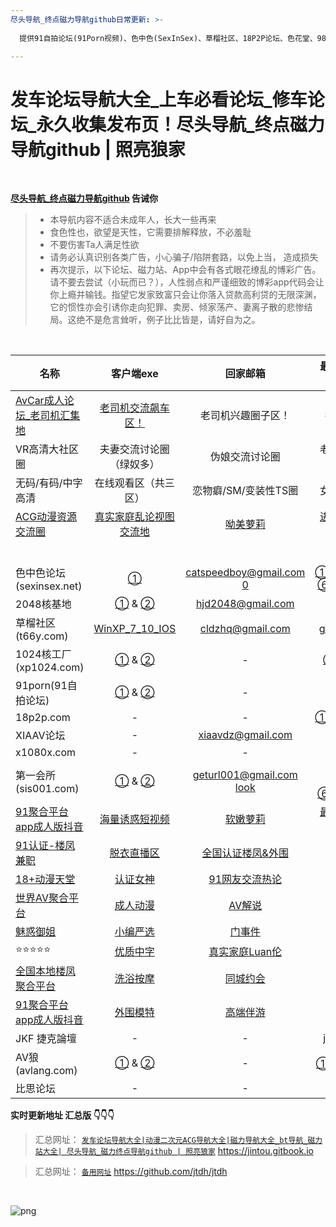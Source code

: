 ```yaml
---
尽头导航_终点磁力导航github日常更新: >-
  
  提供91自拍论坛(91Porn视频)、色中色(SexInSex)、草榴社区、18P2P论坛、色花堂、98堂、1024核工厂、2048核基地、海角社区、100lu高清首发论坛、性吧(SEX8)、桃花族、村花论坛、AV狼(avlang、XIAAV论坛、JKforum(捷克論壇)、AV天空、比思论坛、痴漢俱樂部等论坛永久地址和它们的最新地址发布页。

---
```


# 发车论坛导航大全\_上车必看论坛\_修车论坛\_永久收集发布页！尽头导航\_终点磁力导航github | 照亮狼家

&nbsp;&nbsp;&nbsp;&nbsp;&nbsp;&nbsp;&nbsp;


**[尽头导航_终点磁力导航github](https://jintou.gitbook.io/) 告诫你**

>  - 本导航内容不适合未成年人，长大一些再来
>   - 食色性也，欲望是天性，它需要排解释放，不必羞耻 
>   - 不要伤害Ta人满足性欲 
>   - 请务必认真识别各类广告，小心骗子/陷阱套路，以免上当， 造成损失
>   - 再次提示，以下论坛、磁力站、App中会有各式眼花缭乱的博彩广告。请不要去尝试（小玩而已？），人性弱点和严谨细致的博彩app代码会让你上瘾并输钱。指望它发家致富只会让你落入贷款高利贷的无限深渊，它的惯性亦会引诱你走向犯罪、卖房、倾家荡产、妻离子散的悲惨结局。这绝不是危言耸听，例子比比皆是，请好自为之。

&nbsp;&nbsp;&nbsp;&nbsp;&nbsp;&nbsp;&nbsp;


| 名称                                               |                          客户端exe                           |                   回家邮箱                   |                        最新地址发布页                        |
| -------------------------------------------------- | :----------------------------------------------------------: | :------------------------------------------: | :----------------------------------------------------------: |
| [AvCar成人论坛_老司机汇集地](https://yfriuxdff68nhtghjd8grtgr.linepr.cyou/fdhujde) |                [老司机交流飙车区！](https://yfriuxdff68nhtghjd8grtgr.linepr.cyou/fdhujde)                |   老司机兴趣圈子区！   |     推特福利姬     |
| VR高清大社区圈                                              |             夫妻交流讨论圈（绿奴多）             |     伪娘交流讨论圈     | 老司机兴趣圈子区！ |
| 无码/有码/中字高清                                          |               在线观看区（共三区）               | 恋物癖/SM/变装性TS圈 |    女优百科大全    |
| [ACG动漫资源交流圈](https://yfriuxdff68nhtghjd8grtgr.linepr.cyou/fdhujde)                                 | [真实家庭乱论视图交流地](https://yfriuxdff68nhtghjd8grtgr.linepr.cyou/fdhujde) |        [呦美萝莉](https://yfriuxdff68nhtghjd8grtgr.linepr.cyou/fdhujde)        |       [进入老司机汇集地](https://yfriuxdff68nhtghjd8grtgr.linepr.cyou/fdhujde)              |
|      |  |  | |
|      |  |  | |
|      |  |  | |
|      |  |  | |
|      |  |  | |
|      |  |  | |
| 色中色论坛(sexinsex.net)                           | [①](https://www.mediafire.com/file/03bf9sek6nk5tuv/%E8%89%B2%E4%B8%AD%E8%89%B2%E5%9C%B0%E5%9D%80%E5%8F%91%E5%B8%83%E5%99%A8.rar/file) |       catspeedboy@gmail.com     [0](http://104.164.58.94/)          |         [①](http://104.164.58.91/)[②](http://104.164.58.90/)[③](http://104.164.58.89/)[④](http://104.164.58.88/)[⑤](http://104.164.58.87/)  [⑥](http://104.164.58.86/)[⑦](http://104.164.58.85/)[⑧](http://104.164.58.84/)[⑨](http://104.164.58.83/)[⑩](http://104.164.58.82/)                |
| 2048核基地                                         | [①](https://github.com/jtdh/luntan/files/8078873/2048.zip) & [②](https://www.mediafire.com/file/c400441xvn6qglx/2048%E6%A0%B8%E5%9F%BA%E5%9C%B0%E5%8F%91%E5%B8%83%E5%99%A8.zip/file) |              hjd2048@gmail.com               |    [①](http://50qc.com:2048/) & [②](http://26t.net:2048/)    |
| 草榴社区(t66y.com)                                 | [WinXP_7_10_IOS](https://www.mediafire.com/file/wc2ggpxg4nxyhec/%E8%8D%89%E6%A6%B4%E5%8F%91%E5%B8%83%E5%99%A8.zip/file) |               cldzhq@gmail.com               |            [gfqzkep.com](http://www.gfqzkep.com/)            |
| 1024核工厂(xp1024.com)                             | [①](https://github.com/jtdh/luntan/files/8080733/1024.zip) & [②](https://www.mediafire.com/file/iqendjdz0cjra29/1024%E6%A0%B8%E5%B7%A5%E5%8E%82%E5%8F%91%E5%B8%83%E5%99%A8.zip/file) |                      -                       | [①](http://b11.hjfgczh733.rocks/bbs2.php) & [②](http://k11.csjbzcjnr.rocks/pw/)[③](http://b11.zbwymdcjsgg.rocks/pw/html_data/3/1711/846891.html) |
| 91porn(91自拍论坛)                                 | [①](https://github.com/jtdh/luntan/files/8090010/91app.zip) &  [②](https://www.mediafire.com/file/wbcq7s94xc6vc8n/91app.zip/file) |                      -                       |          [91home](https://www.ebay.com/usr/91home)           |
| 18p2p.com                                          |                              -                               |                      -                       | [①](http://www.18board.me/)[②](http://www.18p2p.me/)[③](http://www.18p2p.info/)[④]([http://www.18board.tv](http://www.18board.tv/) )[⑤](http://www.18board.net/) |
| XIAAV论坛                                          |                              -                               |              xiaavdz@gmail.com               |               [xavlt.com](https://xavlt.com/)                |
| x1080x.com                                         |                              -                               |                      -                       |               [c996.me](https://www.c996.me/)                |
| 第一会所(sis001.com)                               | [①](https://github.com/jtdh/luntan/files/8090016/sis001.zip) &  [②](https://www.mediafire.com/file/0fxrkeqr34tpd2q/sis001.zip/file) |            geturl001@gmail.com  [look](https://gre.sislook.com/)           |[①](http://104.164.59.117)[②](http://104.164.59.118) [③](http://104.164.59.119)[④](http://104.164.59.120)[⑤](http://104.164.59.121)  [⑥](http://104.164.59.122)[⑦](http://104.164.59.123)[⑧](http://104.164.59.124/)[⑨](http://104.164.59.125/)[⑩](http://104.164.59.126/)                |
| [91聚合平台app成人版抖音](https://yfriuxdff68nhtghjd8grtgr.linepr.cyou/fdhujde) |          [海量诱惑短视频](https://yfriuxdff68nhtghjd8grtgr.linepr.cyou/fdhujde)           |     [软嫩萝莉](https://yfriuxdff68nhtghjd8grtgr.linepr.cyou/fdhujde)      |         [最新国产大厂制片](https://yfriuxdff68nhtghjd8grtgr.linepr.cyou/fdhujde)          |
| [91认证-楼凤兼职](https://yfriuxdff68nhtghjd8grtgr.linepr.cyou/fdhujde)         |            [脱衣直播区](https://yfriuxdff68nhtghjd8grtgr.linepr.cyou/fdhujde)             | [全国认证楼凤&外围](https://yfriuxdff68nhtghjd8grtgr.linepr.cyou/fdhujde) |             [空投女友](https://yfriuxdff68nhtghjd8grtgr.linepr.cyou/fdhujde)              |
| [18+动漫天堂](https://yfriuxdff68nhtghjd8grtgr.linepr.cyou/fdhujde)             |             [认证女神](https://yfriuxdff68nhtghjd8grtgr.linepr.cyou/fdhujde)              |  [91网友交流热论](https://yfriuxdff68nhtghjd8grtgr.linepr.cyou/fdhujde)   |             [同城交流](https://yfriuxdff68nhtghjd8grtgr.linepr.cyou/fdhujde)              |
| [世界AV聚合平台](https://yfriuxdff68nhtghjd8grtgr.linepr.cyou/fdhujde)          |             [成人动漫](https://yfriuxdff68nhtghjd8grtgr.linepr.cyou/fdhujde)              |      [AV解说](https://yfriuxdff68nhtghjd8grtgr.linepr.cyou/fdhujde)       |             [经典三级](https://yfriuxdff68nhtghjd8grtgr.linepr.cyou/fdhujde)              |
| [魅惑御姐](https://yfriuxdff68nhtghjd8grtgr.linepr.cyou/fdhujde)                |             [小编严选](https://yfriuxdff68nhtghjd8grtgr.linepr.cyou/fdhujde)              |      [门事件](https://yfriuxdff68nhtghjd8grtgr.linepr.cyou/fdhujde)       |             [情趣综艺](https://yfriuxdff68nhtghjd8grtgr.linepr.cyou/fdhujde)              |
| ⭐⭐⭐⭐⭐                                              |             [优质中字](https://yfriuxdff68nhtghjd8grtgr.linepr.cyou/fdhujde)              |  [真实家庭Luan伦](https://yfriuxdff68nhtghjd8grtgr.linepr.cyou/fdhujde)   |             [激情小说](https://yfriuxdff68nhtghjd8grtgr.linepr.cyou/fdhujde)              |
| [全国本地楼凤聚合平台](https://yfriuxdff68nhtghjd8grtgr.linepr.cyou/fdhujde)    |             [洗浴按摩](https://yfriuxdff68nhtghjd8grtgr.linepr.cyou/fdhujde)              |     [同城约会](https://yfriuxdff68nhtghjd8grtgr.linepr.cyou/fdhujde)      |             [同城小姐](https://yfriuxdff68nhtghjd8grtgr.linepr.cyou/fdhujde)              |
| [91聚合平台app成人版抖音](https://yfriuxdff68nhtghjd8grtgr.linepr.cyou/fdhujde) |             [外围模特](https://yfriuxdff68nhtghjd8grtgr.linepr.cyou/fdhujde)              |     [高端伴游](https://yfriuxdff68nhtghjd8grtgr.linepr.cyou/fdhujde)      |             [情人包养](https://yfriuxdff68nhtghjd8grtgr.linepr.cyou/fdhujde)              |
| JKF 捷克論壇                                       |                              -                               |                      -                       |           [jkforum.net](https://www.jkforum.net/)            |
| AV狼(avlang.com)                                   | [①](https://github.com/jtdh/luntan/files/8090014/avlang.zip) &  [②](https://www.mediafire.com/file/rfvh7xpelwby9af/avlang.zip/file) |                      -                       |       [①](http://www.avlang.xyz/dizhi.php) 答：avlang        |
| 比思论坛                                           |                              -                               |                      -                       |           [caregirl](http://caregirl.net/302.html)           |



**实时更新地址 汇总版 👇👇👇**

> 汇总网址： [`发车论坛导航大全|动漫二次元ACG导航大全|磁力导航大全_bt导航_磁力站大全| 尽头导航_磁力终点导航github | 照亮狼家`](https://jintou.gitbook.io) https://jintou.gitbook.io

> 汇总网址： [`备用网址`](https://github.com/jtdh/jtdh/) https://github.com/jtdh/jtdh

&nbsp;&nbsp;&nbsp;&nbsp;&nbsp;&nbsp;&nbsp;

![png](https://user-images.githubusercontent.com/99425739/203992000-9cea06dd-fb29-436f-950b-3fef75dc903e.png)



